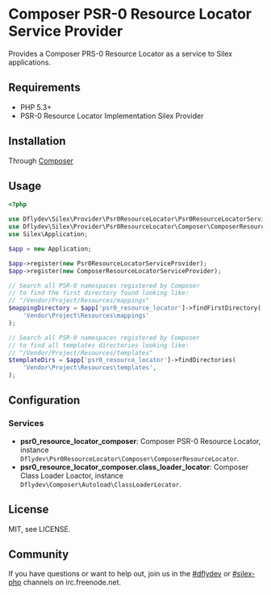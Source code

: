 Composer PSR-0 Resource Locator Service Provider
=======================================

Provides a Composer PRS-0 Resource Locator as a service to Silex applications.


Requirements
------------

 * PHP 5.3+
 * PSR-0 Resource Locator Implementation Silex Provider

Installation
------------

Through [Composer](http://getcomposer.org)


Usage
-----

```php
<?php

use Dflydev\Silex\Provider\Psr0ResourceLocator\Psr0ResourceLocatorServiceProvider;
use Dflydev\Silex\Provider\Psr0ResourceLocator\Composer\ComposerResourceLocatorServiceProvider;
use Silex\Application;

$app = new Application;

$app->register(new Psr0ResourceLocatorServiceProvider);
$app->register(new ComposerResourceLocatorServiceProvider);

// Search all PSR-0 namespaces registered by Composer
// to find the first directory found looking like:
// "/Vendor/Project/Resources/mappings"
$mappingDirectory = $app['psr0_resource_locator']->findFirstDirectory(
    'Vendor\Project\Resources\mappings'
);

// Search all PSR-0 namespaces registered by Composer
// to find all templates directories looking like:
// "/Vendor/Project/Resources/templates"
$templateDirs = $app['psr0_resource_locator']->findDirectories(
    'Vendor\Project\Resources\templates',
);
```

Configuration
-------------

### Services

 * **psr0_resource_locator_composer**:
   Composer PSR-0 Resource Locator, instance `Dflydev\Psr0ResourceLocator\Composer\ComposerResourceLocator`.
 * **psr0_resource_locator_composer.class_loader_locator**:
   Composer Class Loader Loactor, instance `Dflydev\Composer\Autoload\ClassLoaderLocator`.


License
-------

MIT, see LICENSE.


Community
---------

If you have questions or want to help out, join us in the
[#dflydev][#dflydev] or [#silex-php][#silex-php] channels on
irc.freenode.net.



[1]: https://github.com/dflydev/dflydev-psr0-resource-locator-composer

[#dflydev]: irc://irc.freenode.net/#dflydev
[#silex-php]: irc://irc.freenode.net/#silex-php


